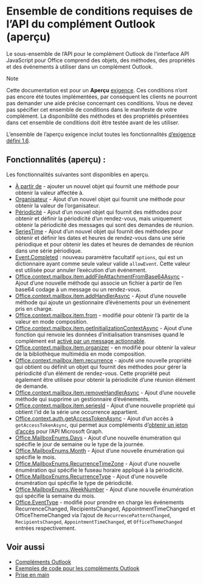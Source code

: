# <a name="outlook-add-in-api-preview-requirement-set"></a>Ensemble de conditions requises de l’API du complément Outlook (aperçu)

Le sous-ensemble de l’API pour le complément Outlook de l’interface API JavaScript pour Office comprend des objets, des méthodes, des propriétés et des événements à utiliser dans un complément Outlook.

> [!NOTE]
> Cette documentation est pour un **Aperçu** [exigence](/javascript/office/requirement-sets/outlook-api-requirement-sets). Ces conditions n’ont pas encore été toutes implémentées, par conséquent les clients ne pourront pas demander une aide précise concernant ces conditions. Vous ne devez pas spécifier cet ensemble de conditions dans le manifeste de votre complément. La disponibilité des méthodes et des propriétés présentées dans cet ensemble de conditions doit être testée avant de les utiliser.

L’ensemble de l’aperçu exigence inclut toutes les fonctionnalités [d’exigence défini 1.6](../requirement-set-1.6/outlook-requirement-set-1.6.md).

## <a name="features-in-preview"></a>Fonctionnalités (aperçu) :

Les fonctionnalités suivantes sont disponibles en aperçu.

- [À partir de](/javascript/api/outlook/office.from) - ajouter un nouvel objet qui fournit une méthode pour obtenir la valeur affectée à.
- [Organisateur](/javascript/api/outlook/office.organizer) - Ajout d’un nouvel objet qui fournit une méthode pour obtenir la valeur de l’organisateur.
- [Périodicité](/javascript/api/outlook/office.recurrence) - Ajout d’un nouvel objet qui fournit des méthodes pour obtenir et définir la périodicité d’un rendez-vous, mais uniquement obtenir la périodicité des messages qui sont des demandes de réunion.
- [SeriesTime](/javascript/api/outlook/office.seriestime) - Ajout d’un nouvel objet qui fournit des méthodes pour obtenir et définir les dates et heures de rendez-vous dans une série périodique et pour obtenir les dates et heures de demandes de réunion dans une série périodique.
- [Event.Completed](/javascript/api/office/office.addincommands.event#completed-options-) : nouveau paramètre facultatif `options`, qui est un dictionnaire ayant comme seule valeur valide `allowEvent`. Cette valeur est utilisée pour annuler l’exécution d’un événement.
- [Office.context.mailbox.item.addFileAttachmentFromBase64Async](office.context.mailbox.item.md#addfileattachmentfrombase64asyncbase64file-attachmentname-options-callback) - Ajout d’une nouvelle méthode qui associe un fichier à partir de l’en base64 codage à un message ou un rendez-vous.
- [Office.context.mailbox.item.addHandlerAsync](office.context.mailbox.item.md#addhandlerasynceventtype-handler-options-callback) - Ajout d’une nouvelle méthode qui ajoute un gestionnaire d’événements pour un événement pris en charge.
- [Office.context.mailbox.item.from](office.context.mailbox.item.md#from-emailaddressdetailsjavascriptapioutlookofficeemailaddressdetailsfromjavascriptapioutlookofficefrom) - modifié pour obtenir l’à partir de la valeur en mode composition.
- [Office.context.mailbox.item.getInitializationContextAsync](office.context.mailbox.item.md#getinitializationcontextasyncoptions-callback) - Ajout d’une fonction qui renvoie les données d’initialisation transmises quand le complément est [activé par un message actionnable](https://docs.microsoft.com/outlook/actionable-messages/invoke-add-in-from-actionable-message).
- [Office.context.mailbox.item.organizer](office.context.mailbox.item.md#organizer-emailaddressdetailsjavascriptapioutlookofficeemailaddressdetailsorganizerjavascriptapioutlookofficeorganizer) - en modifié pour obtenir la valeur de la bibliothèque multimédia en mode composition.
- [Office.context.mailbox.item.recurrence](office.context.mailbox.item.md#nullable-recurrence-recurrencejavascriptapioutlookofficerecurrence) - ajouté une nouvelle propriété qui obtient ou définit un objet qui fournit des méthodes pour gérer la périodicité d’un élément de rendez-vous. Cette propriété peut également être utilisée pour obtenir la périodicité d’une réunion élément de demande.
- [Office.context.mailbox.item.removeHandlerAsync](office.context.mailbox.item.md#removehandlerasynceventtype-handler-options-callback) - Ajout d’une nouvelle méthode qui supprime un gestionnaire d’événements.
- [Office.context.mailbox.item.seriesId](office.context.mailbox.item.md#nullable-seriesid-string) - Ajout d’une nouvelle propriété qui obtient l’id de la série une occurrence appartient.
- [Office.context.auth.getAccessTokenAsync](https://docs.microsoft.com/office/dev/add-ins/develop/sso-in-office-add-ins#sso-api-reference) - Ajout d’un accès à `getAccessTokenAsync`, qui permet aux compléments d’[obtenir un jeton d’accès](https://docs.microsoft.com/outlook/add-ins/authenticate-a-user-with-an-sso-token) pour l’API Microsoft Graph.
- [Office.MailboxEnums.Days](/javascript/api/outlook/office.mailboxenums.days) - Ajout d’une nouvelle énumération qui spécifie le jour de semaine ou le type de la journée.
- [Office.MailboxEnums.Month](/javascript/api/outlook/office.mailboxenums.month) - Ajout d’une nouvelle énumération qui spécifie le mois.
- [Office.MailboxEnums.RecurrenceTimeZone](/javascript/api/outlook/office.mailboxenums.recurrencetimezone) - Ajout d’une nouvelle énumération qui spécifie le fuseau horaire appliqué à la périodicité.
- [Office.MailboxEnums.RecurrenceType](/javascript/api/outlook/office.mailboxenums.recurrencetype) - Ajout d’une nouvelle énumération qui spécifie le type de périodicité.
- [Office.MailboxEnums.WeekNumber](/javascript/api/outlook/office.mailboxenums.weeknumber) - Ajout d’une nouvelle énumération qui spécifie la semaine du mois.
- [Office.EventType](/javascript/api/office/office.eventtype) - modifié pour prendre en charge les événements RecurrenceChanged, RecipientsChanged, AppointmentTimeChanged et OfficeThemeChanged via l’ajout de `RecurrencePatternChanged`, `RecipientsChanged`, `AppointmentTimeChanged`, et `OfficeThemeChanged` entrées respectivement.

## <a name="see-also"></a>Voir aussi

- [Compléments Outlook](https://docs.microsoft.com/outlook/add-ins/)
- [Exemples de code pour les compléments Outlook](https://developer.microsoft.com/outlook/gallery/?filterBy=Outlook,Samples,Add-ins)
- [Prise en main](https://docs.microsoft.com/outlook/add-ins/quick-start)